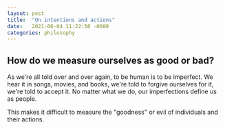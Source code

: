```yaml
---
layout: post
title:  "On intentions and actions"
date:   2021-06-04 11:22:50 -0600
categories: philosophy
---
```

## How do we measure ourselves as good or bad?

As we're all told over and over again, to be human is to be imperfect. We hear it in songs, movies, and books, we're told to forgive ourselves for it, we're told to accept it. No matter what we do, our imperfections define us as people.

This makes it difficult to measure the "goodness" or evil of individuals and their actions.



